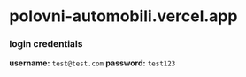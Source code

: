 ﻿# polovni-automobili.vercel.app

 
### login credentials

**username:** ```test@test.com```
**password:** ```test123```

